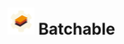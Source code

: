 # ![Icon](https://raw.githubusercontent.com/LastLifeLeft/Batchable/main/Media/Icon/Icon48.png) Batchable
